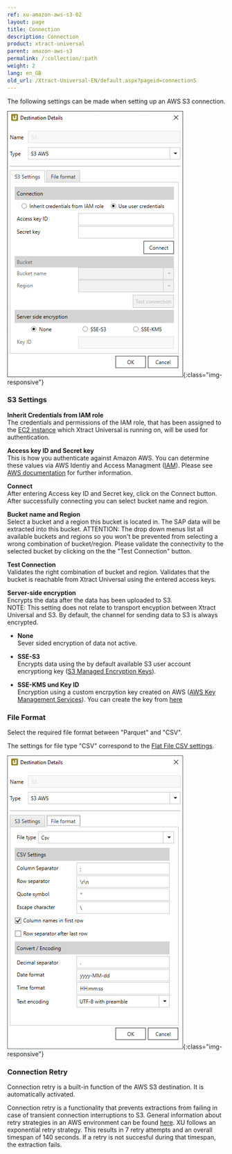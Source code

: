 ```yaml
---
ref: xu-amazon-aws-s3-02
layout: page
title: Connection
description: Connection
product: xtract-universal
parent: amazon-aws-s3
permalink: /:collection/:path
weight: 2
lang: en_GB
old_url: /Xtract-Universal-EN/default.aspx?pageid=connection5
---
```



The following settings can be made when setting up an AWS S3 connection. 

![XU_S3_DestinationDetails](/img/content/XU_S3_DestinationDetails.png){:class="img-responsive"}

### S3 Settings

**Inherit Credentials from IAM role**<br>
The credentials and permissions of the IAM role, that has been assigned to the [EC2 instance](https://docs.aws.amazon.com/IAM/latest/UserGuide/id_roles_use_switch-role-ec2.html) which Xtract Universal is running on, will be used for authentication. 

**Access key ID and Secret key**<br>
This is how you authenticate against Amazon AWS. You can determine these values via AWS Identiy and Access Managment ([IAM](https://console.aws.amazon.com/iam/home#/home)).
Please see [AWS documentation](https://docs.aws.amazon.com/IAM/latest/UserGuide/id_credentials_access-keys.html) for further information.

**Connect**<br>
After entering Access key ID and Secret key, click on the Connect button. After successfully connecting you can select bucket name and region.

**Bucket name and Region**<br>
Select a bucket and a region this bucket is located in. The SAP data will be extracted into this bucket.
ATTENTION: The drop down menus list all available buckets and regions so you won't be prevented from selecting a wrong combination of bucket/region. Please validate the connectivity to the selected bucket by clicking on the the "Test Connection" button.

**Test Connection**<br>
Validates the right combination of bucket and region. Validates that the bucket is reachable from Xtract Universal using the entered access keys.

**Server-side encryption**<br>
Encrypts the data after the data has been uploaded to S3.<br>
NOTE: This setting does not relate to transport encyption between Xtract Universal and S3. By default, the channel for sending data to S3 is always encrypted. 

- **None**<br>
Sever sided encryption of data not active.

- **SSE-S3**<br>
Encrypts data using the by default available S3 user account encryptiong key ([S3 Managed Encryption Keys](https://docs.aws.amazon.com/AmazonS3/latest/dev/UsingServerSideEncryption.html)).

- **SSE-KMS und Key ID**<br>
Encryption using a custom encrpytion key created on AWS ([AWS Key Management Services](https://docs.aws.amazon.com/AmazonS3/latest/dev/UsingKMSEncryption.html)). You can create the key from [here](https://console.aws.amazon.com/iam/home#/encryptionKeys/.)


### File Format
Select the required file format between "Parquet" and "CSV".

The settings for file type "CSV" correspond to the [Flat File CSV settings](../csv-flat-file).
	
![XU_S3_DestinationDetails2](/img/content/xu/XU_S3_DestinationDetails2.png){:class="img-responsive"}

### Connection Retry

Connection retry is a built-in function of the AWS S3 destination. It is automatically activated.

Connection retry is a functionality that prevents extractions from failing in case of transient connection interruptions to S3. General information about retry strategies in an AWS environment can be found [here](https://docs.aws.amazon.com/general/latest/gr/api-retries.html).
XU follows an exponential retry strategy. This results in 7 retry attempts and an overall timespan of 140 seconds. If a retry is not succesful during that timespan, the extraction fails.

